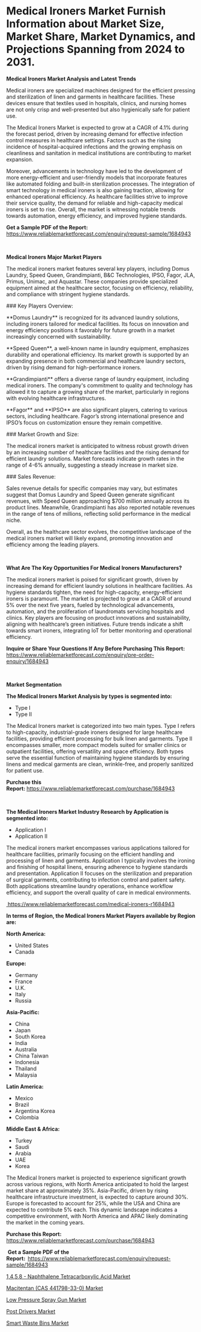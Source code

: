 <p><h1>Medical Ironers Market Furnish Information about Market Size, Market Share, Market Dynamics, and Projections Spanning from 2024 to 2031.</h1></p><p><strong>Medical Ironers Market Analysis and Latest Trends</strong></p>
<p><p>Medical ironers are specialized machines designed for the efficient pressing and sterilization of linen and garments in healthcare facilities. These devices ensure that textiles used in hospitals, clinics, and nursing homes are not only crisp and well-presented but also hygienically safe for patient use. </p><p>The Medical Ironers Market is expected to grow at a CAGR of 4.1% during the forecast period, driven by increasing demand for effective infection control measures in healthcare settings. Factors such as the rising incidence of hospital-acquired infections and the growing emphasis on cleanliness and sanitation in medical institutions are contributing to market expansion. </p><p>Moreover, advancements in technology have led to the development of more energy-efficient and user-friendly models that incorporate features like automated folding and built-in sterilization processes. The integration of smart technology in medical ironers is also gaining traction, allowing for enhanced operational efficiency. As healthcare facilities strive to improve their service quality, the demand for reliable and high-capacity medical ironers is set to rise. Overall, the market is witnessing notable trends towards automation, energy efficiency, and improved hygiene standards.</p></p>
<p><strong>Get a Sample PDF of the Report:&nbsp;</strong> <a href="https://www.reliablemarketforecast.com/enquiry/request-sample/1684943?utm_campaign=1495&utm_medium=2&utm_source=Github&utm_content=ia&utm_term=16102024&utm_id=medical-ironers">https://www.reliablemarketforecast.com/enquiry/request-sample/1684943</a></p>
<p>&nbsp;</p>
<p><strong>Medical Ironers Major Market Players</strong></p>
<p><p>The medical ironers market features several key players, including Domus Laundry, Speed Queen, Grandimpianti, B&C Technologies, IPSO, Fagor, JLA, Primus, Unimac, and Aquastar. These companies provide specialized equipment aimed at the healthcare sector, focusing on efficiency, reliability, and compliance with stringent hygiene standards.</p><p>### Key Players Overview:</p><p>**Domus Laundry** is recognized for its advanced laundry solutions, including ironers tailored for medical facilities. Its focus on innovation and energy efficiency positions it favorably for future growth in a market increasingly concerned with sustainability.</p><p>**Speed Queen**, a well-known name in laundry equipment, emphasizes durability and operational efficiency. Its market growth is supported by an expanding presence in both commercial and healthcare laundry sectors, driven by rising demand for high-performance ironers.</p><p>**Grandimpianti** offers a diverse range of laundry equipment, including medical ironers. The company's commitment to quality and technology has allowed it to capture a growing share of the market, particularly in regions with evolving healthcare infrastructures.</p><p>**Fagor** and **IPSO** are also significant players, catering to various sectors, including healthcare. Fagor’s strong international presence and IPSO’s focus on customization ensure they remain competitive.</p><p>### Market Growth and Size:</p><p>The medical ironers market is anticipated to witness robust growth driven by an increasing number of healthcare facilities and the rising demand for efficient laundry solutions. Market forecasts indicate growth rates in the range of 4-6% annually, suggesting a steady increase in market size.</p><p>### Sales Revenue:</p><p>Sales revenue details for specific companies may vary, but estimates suggest that Domus Laundry and Speed Queen generate significant revenues, with Speed Queen approaching $700 million annually across its product lines. Meanwhile, Grandimpianti has also reported notable revenues in the range of tens of millions, reflecting solid performance in the medical niche. </p><p>Overall, as the healthcare sector evolves, the competitive landscape of the medical ironers market will likely expand, promoting innovation and efficiency among the leading players.</p></p>
<p>&nbsp;</p>
<p><strong>What Are The Key Opportunities For Medical Ironers Manufacturers?</strong></p>
<p><p>The medical ironers market is poised for significant growth, driven by increasing demand for efficient laundry solutions in healthcare facilities. As hygiene standards tighten, the need for high-capacity, energy-efficient ironers is paramount. The market is projected to grow at a CAGR of around 5% over the next five years, fueled by technological advancements, automation, and the proliferation of laundromats servicing hospitals and clinics. Key players are focusing on product innovations and sustainability, aligning with healthcare’s green initiatives. Future trends indicate a shift towards smart ironers, integrating IoT for better monitoring and operational efficiency.</p></p>
<p><strong>Inquire or Share Your Questions If Any Before Purchasing This Report:</strong> <a href="https://www.reliablemarketforecast.com/enquiry/pre-order-enquiry/1684943?utm_campaign=1495&utm_medium=2&utm_source=Github&utm_content=ia&utm_term=16102024&utm_id=medical-ironers">https://www.reliablemarketforecast.com/enquiry/pre-order-enquiry/1684943</a></p>
<p>&nbsp;</p>
<p><strong>Market Segmentation</strong></p>
<p><strong>The Medical Ironers Market Analysis by types is segmented into:</strong></p>
<p><ul><li>Type I</li><li>Type II</li></ul></p>
<p><p>The Medical Ironers market is categorized into two main types. Type I refers to high-capacity, industrial-grade ironers designed for large healthcare facilities, providing efficient processing for bulk linen and garments. Type II encompasses smaller, more compact models suited for smaller clinics or outpatient facilities, offering versatility and space efficiency. Both types serve the essential function of maintaining hygiene standards by ensuring linens and medical garments are clean, wrinkle-free, and properly sanitized for patient use.</p></p>
<p><strong>Purchase this Report:&nbsp;</strong><a href="https://www.reliablemarketforecast.com/purchase/1684943?utm_campaign=1495&utm_medium=2&utm_source=Github&utm_content=ia&utm_term=16102024&utm_id=medical-ironers">https://www.reliablemarketforecast.com/purchase/1684943</a></p>
<p>&nbsp;</p>
<p><strong>The Medical Ironers Market Industry Research by Application is segmented into:</strong></p>
<p><ul><li>Application I</li><li>Application II</li></ul></p>
<p><p>The medical ironers market encompasses various applications tailored for healthcare facilities, primarily focusing on the efficient handling and processing of linen and garments. Application I typically involves the ironing and finishing of hospital linens, ensuring adherence to hygiene standards and presentation. Application II focuses on the sterilization and preparation of surgical garments, contributing to infection control and patient safety. Both applications streamline laundry operations, enhance workflow efficiency, and support the overall quality of care in medical environments.</p></p>
<p><a href="https://www.reliablemarketforecast.com/medical-ironers-r1684943?utm_campaign=1495&utm_medium=2&utm_source=Github&utm_content=ia&utm_term=16102024&utm_id=medical-ironers">&nbsp;https://www.reliablemarketforecast.com/medical-ironers-r1684943</a></p>
<p><strong>In terms of Region, the Medical Ironers Market Players available by Region are:</strong></p>
<p>
    <p> <strong> North America: </strong>
        <ul>
            <li>United States</li>
            <li>Canada</li>
        </ul>
        </p> 
    <p> <strong> Europe: </strong>
        <ul>
            <li>Germany</li>
            <li>France</li>
            <li>U.K.</li>
            <li>Italy</li>
            <li>Russia</li>
        </ul>
        </p> 
    <p> <strong> Asia-Pacific: </strong>
        <ul>
            <li>China</li>
            <li>Japan</li>
            <li>South Korea</li>
            <li>India</li>
            <li>Australia</li>
            <li>China Taiwan</li>
            <li>Indonesia</li>
            <li>Thailand</li>
            <li>Malaysia</li>
        </ul>
        </p> 
    <p> <strong> Latin America: </strong>
        <ul>
            <li>Mexico</li>
            <li>Brazil</li>
            <li>Argentina Korea</li>
            <li>Colombia</li>
        </ul>
        </p> 
    <p> <strong> Middle East & Africa: </strong>
        <ul>
            <li>Turkey</li>
            <li>Saudi</li>
            <li>Arabia</li>
            <li>UAE</li>
            <li>Korea</li>
        </ul>
    </p>
    </p>
<p><p>The Medical Ironers market is projected to experience significant growth across various regions, with North America anticipated to hold the largest market share at approximately 35%. Asia-Pacific, driven by rising healthcare infrastructure investment, is expected to capture around 30%. Europe is forecasted to account for 25%, while the USA and China are expected to contribute 5% each. This dynamic landscape indicates a competitive environment, with North America and APAC likely dominating the market in the coming years.</p></p>
<p><strong>Purchase this Report: </strong><a href="https://www.reliablemarketforecast.com/purchase/1684943?utm_campaign=1495&utm_medium=2&utm_source=Github&utm_content=ia&utm_term=16102024&utm_id=medical-ironers">https://www.reliablemarketforecast.com/purchase/1684943</a></p>
<p>&nbsp;<strong>Get a Sample PDF of the Report:&nbsp;&nbsp;</strong><a href="https://www.reliablemarketforecast.com/enquiry/request-sample/1684943?utm_campaign=1495&utm_medium=2&utm_source=Github&utm_content=ia&utm_term=16102024&utm_id=medical-ironers">https://www.reliablemarketforecast.com/enquiry/request-sample/1684943</a></p>
<p><strong></strong></p>
<p><p><a href="https://www.linkedin.com/pulse/1458-naphthalene-tetracarboxylic-acid-market-size-growth-dvd9c?utm_campaign=1495&utm_medium=2&utm_source=Github&utm_content=ia&utm_term=16102024&utm_id=medical-ironers">1,4,5,8 - Naphthalene Tetracarboxylic Acid Market</a></p><p><a href="https://www.linkedin.com/pulse/driving-forces-global-macitentan-cas-441798-33-0-market-ya3dc?trk=public_post_embed_feed-article-content&utm_campaign=1495&utm_medium=2&utm_source=Github&utm_content=ia&utm_term=16102024&utm_id=medical-ironers">Macitentan (CAS 441798-33-0) Market</a></p><p><a href="https://www.linkedin.com/pulse/low-pressure-spray-gun-market-size-share-trends-analysis-report-gttdc?trk=public_post_embed_feed-article-content&utm_campaign=1495&utm_medium=2&utm_source=Github&utm_content=ia&utm_term=16102024&utm_id=medical-ironers">Low Pressure Spray Gun Market</a></p><p><a href="https://www.linkedin.com/pulse/post-drivers-market-outlook-current-assessment-future-projections-dnwif?utm_campaign=1495&utm_medium=2&utm_source=Github&utm_content=ia&utm_term=16102024&utm_id=medical-ironers">Post Drivers Market</a></p><p><a href="https://www.linkedin.com/pulse/exploring-smart-waste-bins-market-dynamics-global-trends-future-dpk2f?utm_campaign=1495&utm_medium=2&utm_source=Github&utm_content=ia&utm_term=16102024&utm_id=medical-ironers">Smart Waste Bins Market</a></p></p>